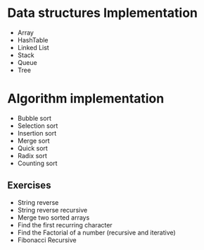 # Data structures Implementation
* Array
* HashTable
* Linked List
* Stack
* Queue
* Tree

# Algorithm implementation
* Bubble sort
* Selection sort
* Insertion sort
* Merge sort
* Quick sort
* Radix sort
* Counting sort


## Exercises
* String reverse
* String reverse recursive
* Merge two sorted arrays
* Find the first recurring character
* Find the Factorial of a number (recursive and iterative)
* Fibonacci Recursive